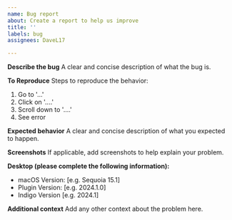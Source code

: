```yaml
---
name: Bug report
about: Create a report to help us improve
title: ''
labels: bug
assignees: DaveL17

---
```


**Describe the bug**
A clear and concise description of what the bug is.

**To Reproduce**
Steps to reproduce the behavior:
1. Go to '...'
2. Click on '....'
3. Scroll down to '....'
4. See error

**Expected behavior**
A clear and concise description of what you expected to happen.

**Screenshots**
If applicable, add screenshots to help explain your problem.

**Desktop (please complete the following information):**
 - macOS Version: [e.g. Sequoia 15.1]
 - Plugin Version: [e.g. 2024.1.0]
 - Indigo Version [e.g. 2024.1]

**Additional context**
Add any other context about the problem here.

